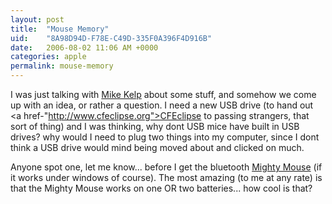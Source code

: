 ```yaml
---
layout: post
title:  "Mouse Memory"
uid:	"8A98D94D-F78E-C49D-335F0A396F4D916B"
date:   2006-08-02 11:06 AM +0000
categories: apple
permalink: mouse-memory
---
```

I was just talking with <a href="http://www.edomgroup.com/blog">Mike Kelp</a> about some stuff, and somehow we come up with an idea, or rather a question. I need a new USB drive (to hand out <a href-"http://www.cfeclipse.org">CFEclipse</a> to passing strangers, that sort of thing) and I was thinking, why dont USB mice have built in USB drives? why would I need to plug two things into my computer, since I dont think a USB drive would mind being moved about and clicked on much.

Anyone spot one, let me know... before I get the bluetooth <a href="http://www.apple.com/mightymouse/">Mighty Mouse</a> (if it works under windows of course). The most amazing (to me at any rate) is that the Mighty Mouse works on one OR two batteries... how cool is that?